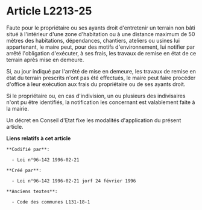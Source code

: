 # Article L2213-25

Faute pour le propriétaire ou ses ayants droit d'entretenir un terrain non bâti situé à l'intérieur d'une zone d'habitation
ou à une distance maximum de 50 mètres des habitations, dépendances, chantiers, ateliers ou usines lui appartenant, le maire
peut, pour des motifs d'environnement, lui notifier par arrêté l'obligation d'exécuter, à ses frais, les travaux de remise en
état de ce terrain après mise en demeure.

Si, au jour indiqué par l'arrêté de mise en demeure, les travaux de remise en état du terrain prescrits n'ont pas été
effectués, le maire peut faire procéder d'office à leur exécution aux frais du propriétaire ou de ses ayants droit.

Si le propriétaire ou, en cas d'indivision, un ou plusieurs des indivisaires n'ont pu être identifiés, la notification les
concernant est valablement faite à la mairie.

Un décret en Conseil d'Etat fixe les modalités d'application du présent article.

**Liens relatifs à cet article**

	**Codifié par**:

	  - Loi n°96-142 1996-02-21

	**Créé par**:

	  - Loi n°96-142 1996-02-21 jorf 24 février 1996

	**Anciens textes**:

	  - Code des communes L131-18-1
